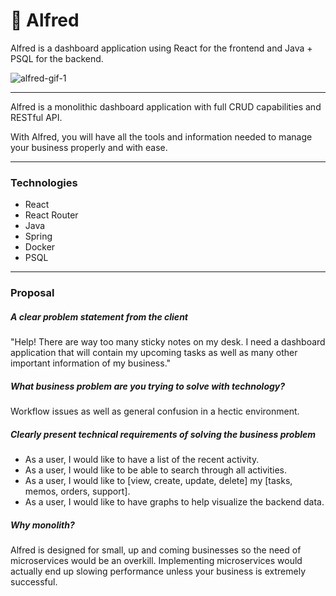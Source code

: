 # 👴 Alfred

Alfred is a dashboard application using React for the frontend and Java + PSQL for the backend.

![alfred-gif-1](./alfred-assets/alfred.gif)

---

Alfred is a monolithic dashboard application with full CRUD capabilities and RESTful API.

With Alfred, you will have all the tools and information needed to manage your business properly and with ease.

---

### Technologies
- React
- React Router
- Java
- Spring
- Docker
- PSQL
---

### Proposal

##### A clear problem statement from the client
"Help! There are way too many sticky notes on my desk. I need a dashboard application that will contain my upcoming tasks as well as many other important information of my business."

##### What business problem are you trying to solve with technology?
Workflow issues as well as general confusion in a hectic environment.

##### Clearly present technical requirements of solving the business problem
- As a user, I would like to have a list of the recent activity.
- As a user, I would like to be able to search through all activities.
- As a user, I would like to [view, create, update, delete] my [tasks, memos, orders, support].
- As a user, I would like to have graphs to help visualize the backend data.

##### Why monolith?
Alfred is designed for small, up and coming businesses so the need of microservices would be an overkill. Implementing microservices would actually end up slowing performance unless your business is extremely successful.